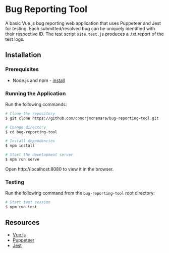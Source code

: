 # Bug Reporting Tool

A basic Vue.js bug reporting web application that uses Puppeteer and Jest for testing.
Each submitted/resolved bug can be uniquely identified with their respective ID.
The test script ```site.test.js``` produces a .txt report of the test logs.

## Installation

### Prerequisites
- Node.js and npm - [install](https://nodejs.org/)

### Running the Application
Run the following commands:

```bash
# Clone the repository
$ git clone https://github.com/conorjmcnamara/bug-reporting-tool.git

# Change directory
$ cd bug-reporting-tool

# Install dependencies
$ npm install

# Start the development server
$ npm run serve
```

Open http://localhost:8080 to view it in the browser.

### Testing
Run the following command from the ```bug-reporting-tool``` root directory:

```bash
# Start test session
$ npm run test
```

## Resources
- [Vue.js](https://vuejs.org/)
- [Puppeteer](https://pptr.dev/)
- [Jest](https://jestjs.io/)